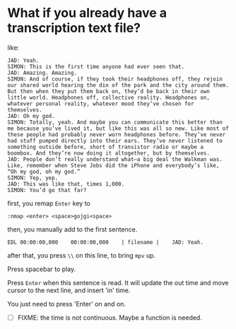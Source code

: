 # What if you already have a transcription text file?


like:

```
JAD: Yeah.
SIMON: This is the first time anyone had ever seen that. 
JAD: Amazing. Amazing.
SIMON: And of course, if they took their headphones off, they rejoin our shared world hearing the din of the park and the city around them. But then when they put them back on, they’d be back in their own little world. Headphones off, collective reality. Headphones on, whatever personal reality, whatever mood they’ve chosen for themselves.
JAD: Oh my god.
SIMON: Totally, yeah. And maybe you can communicate this better than me because you’ve lived it, but like this was all so new. Like most of these people had probably never worn headphones before. They’ve never had stuff pumped directly into their ears. They’ve never listened to something outside before, short of transistor radio or maybe a boombox. And they’re now doing it altogether, but by themselves.
JAD: People don’t really understand what—a big deal the Walkman was. Like, remember when Steve Jobs did the iPhone and everybody’s like, “Oh my god, oh my god.”
SIMON: Yep, yep.
JAD: This was like that, times 1,000.
SIMON: You’d go that far?
```

first, you remap `Enter` key to 

```
:nmap <enter> <space>gojgi<space>
```

then, you manually add to the first sentence.

```
EDL 00:00:00,000    00:00:00,000    | filename |    JAD: Yeah.
```

after that, you press `\\` on this line, to bring `mpv` up.

Press spacebar to play.

Press `Enter` when this sentence is read. It will update the out time and move cursor to the next line, and insert 'in' time.

You just need to press 'Enter' on and on.


 - [ ] FIXME: the time is not continuous. Maybe a function is needed.
